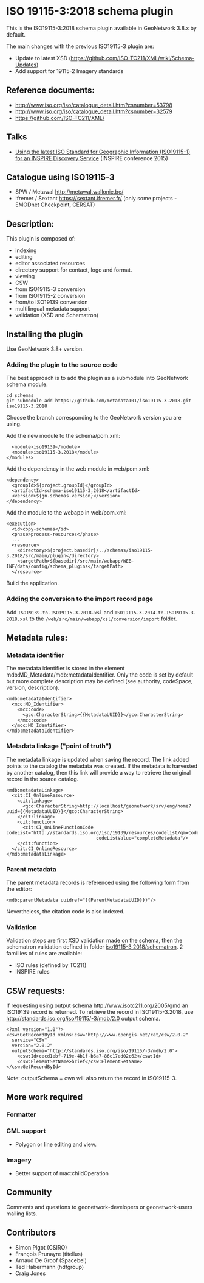 # ISO 19115-3:2018 schema plugin

This is the ISO19115-3:2018 schema plugin available in GeoNetwork 3.8.x by default.

The main changes with the previous ISO19115-3 plugin are:
* Update to latest XSD (https://github.com/ISO-TC211/XML/wiki/Schema-Updates)
* Add support for 19115-2 Imagery standards


## Reference documents:

* http://www.iso.org/iso/catalogue_detail.htm?csnumber=53798
* http://www.iso.org/iso/catalogue_detail.htm?csnumber=32579
* https://github.com/ISO-TC211/XML/
 
## Talks 

* [Using the latest ISO Standard for
Geographic Information (ISO19115-1)
for an INSPIRE
Discovery Service](http://cnig.gouv.fr/wp-content/uploads/2015/06/titellus_fx_prunayre_iso19115-3_inspire2015.pdf) (INSPIRE conference 2015)

## Catalogue using ISO19115-3

* SPW / Metawal http://metawal.wallonie.be/
* Ifremer / Sextant https://sextant.ifremer.fr/ (only some projects - EMODnet Checkpoint, CERSAT)


## Description:

This plugin is composed of:

* indexing
* editing
 * editor associated resources
 * directory support for contact, logo and format.
* viewing
* CSW
* from ISO19115-3 conversion
* from ISO19115-2 conversion
* from/to ISO19139 conversion
* multilingual metadata support
* validation (XSD and Schematron)



## Installing the plugin

Use GeoNetwork 3.8+ version.

### Adding the plugin to the source code

The best approach is to add the plugin as a submodule into GeoNetwork schema module.

```
cd schemas
git submodule add https://github.com/metadata101/iso19115-3.2018.git iso19115-3.2018
```

Choose the branch corresponding to the GeoNetwork version you are using.

Add the new module to the schema/pom.xml:

```
  <module>iso19139</module>
  <module>iso19115-3.2018</module>
</modules>
```

Add the dependency in the web module in web/pom.xml:

```
<dependency>
  <groupId>${project.groupId}</groupId>
  <artifactId>schema-iso19115-3.2018</artifactId>
  <version>${gn.schemas.version}</version>
</dependency>
```

Add the module to the webapp in web/pom.xml:

```
<execution>
  <id>copy-schemas</id>
  <phase>process-resources</phase>
  ...
  <resource>
    <directory>${project.basedir}/../schemas/iso19115-3.2018/src/main/plugin</directory>
    <targetPath>${basedir}/src/main/webapp/WEB-INF/data/config/schema_plugins</targetPath>
  </resource>
```


Build the application.


### Adding the conversion to the import record page

Add `ISO19139-to-ISO19115-3-2018.xsl` and `ISO19115-3-2014-to-ISO19115-3-2018.xsl` to the `/web/src/main/webapp/xsl/conversion/import` folder.

## Metadata rules:

### Metadata identifier

The metadata identifier is stored in the element mdb:MD_Metadata/mdb:metadataIdentifier.
Only the code is set by default but more complete description may be defined (see authority,
codeSpace, version, description).

```
<mdb:metadataIdentifier>
  <mcc:MD_Identifier>
    <mcc:code>
      <gco:CharacterString>{{MetadataUUID}}</gco:CharacterString>
    </mcc:code>
  </mcc:MD_Identifier>
</mdb:metadataIdentifier>
```

### Metadata linkage ("point of truth")

The metadata linkage is updated when saving the record. The link added points
to the catalog the metadata was created. If the metadata is harvested by another
catalog, then this link will provide a way to retrieve the original record in the
source catalog.

```
<mdb:metadataLinkage>
  <cit:CI_OnlineResource>
    <cit:linkage>
      <gco:CharacterString>http://localhost/geonetwork/srv/eng/home?uuid={{MetadataUUID}}</gco:CharacterString>
    </cit:linkage>
    <cit:function>
      <cit:CI_OnLineFunctionCode codeList="http://standards.iso.org/iso/19139/resources/codelist/gmxCodelists.xml#CI_OnLineFunctionCode"
                                 codeListValue="completeMetadata"/>
    </cit:function>
  </cit:CI_OnlineResource>
</mdb:metadataLinkage>
```


### Parent metadata

The parent metadata records is referenced using the following form from the editor:

```
<mdb:parentMetadata uuidref="{{ParentMetadataUUID}}}"/>
```

Nevertheless, the citation code is also indexed.



### Validation

Validation steps are first XSD validation made on the schema, then the schematron validation defined in folder  [iso19115-3.2018/schematron](https://github.com/metadata101/iso19115-3.2018/tree/develop/src/main/plugin/iso19115-3/schematron). 2 famillies of rules are available:
* ISO rules (defined by TC211)
* INSPIRE rules


## CSW requests:

If requesting using output schema http://www.isotc211.org/2005/gmd an ISO19139 record is returned. 
To retrieve the record in ISO19115-3.2018, use http://standards.iso.org/iso/19115/-3/mdb/2.0 output schema.
```
<?xml version="1.0"?>
<csw:GetRecordById xmlns:csw="http://www.opengis.net/cat/csw/2.0.2"
  service="CSW"
  version="2.0.2"
  outputSchema="http://standards.iso.org/iso/19115/-3/mdb/2.0">
    <csw:Id>cecd1ebf-719e-4b1f-b6a7-86c17ed02c62</csw:Id>
    <csw:ElementSetName>brief</csw:ElementSetName>
</csw:GetRecordById>
```
Note: outputSchema = own will also return the record in ISO19115-3.



## More work required

### Formatter


### GML support

* Polygon or line editing and view.

### Imagery

* Better support of mac:childOperation 


## Community

Comments and questions to geonetwork-developers or geonetwork-users mailing lists.


## Contributors

* Simon Pigot (CSIRO)
* François Prunayre (titellus)
* Arnaud De Groof (Spacebel)
* Ted Habermann (hdfgroup)
* Craig Jones
